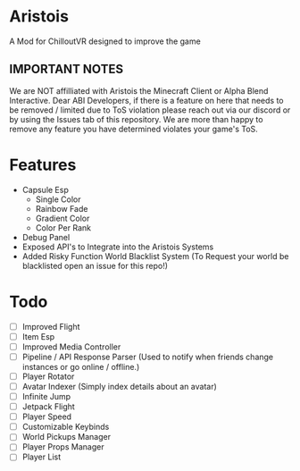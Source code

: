 # Aristois
A Mod for ChilloutVR designed to improve the game

## IMPORTANT NOTES
We are NOT affilliated with Aristois the Minecraft Client or Alpha Blend Interactive.
Dear ABI Developers, if there is a feature on here that needs to be removed / limited due to ToS violation please reach out via our discord or by using the Issues tab of this repository. We are more than happy to remove any feature you have determined violates your game's ToS.

# Features
- Capsule Esp
  - Single Color
  - Rainbow Fade
  - Gradient Color
  - Color Per Rank
- Debug Panel
- Exposed API's to Integrate into the Aristois Systems
- Added Risky Function World Blacklist System (To Request your world be blacklisted open an issue for this repo!)

# Todo
- [ ] Improved Flight
- [ ] Item Esp
- [ ] Improved Media Controller
- [ ] Pipeline / API Response Parser (Used to notify when friends change instances or go online / offline.)
- [ ] Player Rotator
- [ ] Avatar Indexer (Simply index details about an avatar)
- [ ] Infinite Jump
- [ ] Jetpack Flight
- [ ] Player Speed
- [ ] Customizable Keybinds
- [ ] World Pickups Manager
- [ ] Player Props Manager
- [ ] Player List
